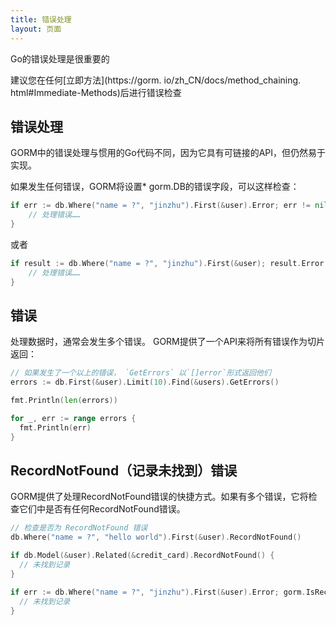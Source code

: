 ```yaml
---
title: 错误处理
layout: 页面
---
```


Go的错误处理是很重要的

建议您在任何[立即方法](https://gorm. io/zh_CN/docs/method_chaining. html#Immediate-Methods)后进行错误检查

## 错误处理

GORM中的错误处理与惯用的Go代码不同，因为它具有可链接的API，但仍然易于实现。

如果发生任何错误，GORM将设置* gorm.DB的错误字段，可以这样检查：

```go
if err := db.Where("name = ?", "jinzhu").First(&user).Error; err != nil {
    // 处理错误……
}
```

或者

```go
if result := db.Where("name = ?", "jinzhu").First(&user); result.Error != nil {
    // 处理错误……
}
```

## 错误

处理数据时，通常会发生多个错误。 GORM提供了一个API来将所有错误作为切片返回：

```go
// 如果发生了一个以上的错误， `GetErrors` 以`[]error`形式返回他们
errors := db.First(&user).Limit(10).Find(&users).GetErrors()

fmt.Println(len(errors))

for _, err := range errors {
  fmt.Println(err)
}
```

## RecordNotFound（记录未找到）错误

GORM提供了处理RecordNotFound错误的快捷方式。如果有多个错误，它将检查它们中是否有任何RecordNotFound错误。

```go
// 检查是否为 RecordNotFound 错误
db.Where("name = ?", "hello world").First(&user).RecordNotFound()

if db.Model(&user).Related(&credit_card).RecordNotFound() {
  // 未找到记录
}

if err := db.Where("name = ?", "jinzhu").First(&user).Error; gorm.IsRecordNotFoundError(err) {
  // 未找到记录
}
```